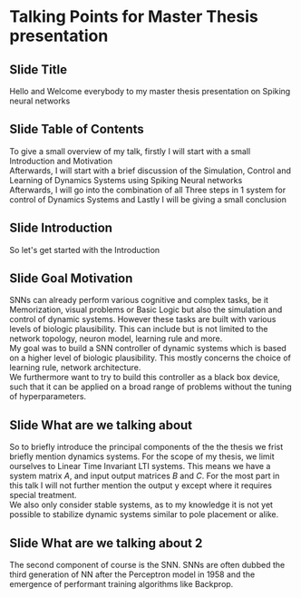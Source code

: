 # Talking Points for Master Thesis presentation



## Slide Title

Hello and Welcome everybody to my master thesis presentation on Spiking neural networks


## Slide Table of Contents
To give a small overview of my talk, firstly I will start with a small Introduction and Motivation  
Afterwards, I will start with a brief discussion of the Simulation, Control and Learning of Dynamics Systems using Spiking Neural networks  
Afterwards, I will go into the combination of all Three steps in 1 system for control of Dynamics Systems and Lastly I will be giving a small conclusion

## Slide Introduction
So let's get started with the Introduction

## Slide Goal Motivation
SNNs can already perform various cognitive and complex tasks, be it Memorization, visual problems or Basic Logic but also the simulation and control of dynamic systems. However these tasks are built with various levels of biologic plausibility. This can include but is not limited to the network topology, neuron model, learning rule and more.  
My goal was to build a SNN controller of dynamic systems which is based on a higher level of biologic plausibility. This mostly concerns the choice of learning rule, network architecture.  
We furthermore want to try to build this controller as a black box device, such that it can be applied on a broad range of problems without the tuning of hyperparameters.

## Slide What are we talking about
So to briefly introduce the principal components of the the thesis we frist briefly mention dynamics systems. For the scope of my thesis, we limit ourselves to Linear Time Invariant LTI systems. This means we have a system matrix $A$, and input output matrices $B$ and $C$. For the most part in this talk I will not further mention the output y except where it requires special treatment.  
We also only consider stable systems, as to my knowledge it is not yet possible to stabilize dynamic systems similar to pole placement or alike.  
 
## Slide What are we talking about 2
The second component of course is the SNN. SNNs are often dubbed the third generation of NN after the Perceptron model in 1958 and the emergence of performant training algorithms like Backprop.
